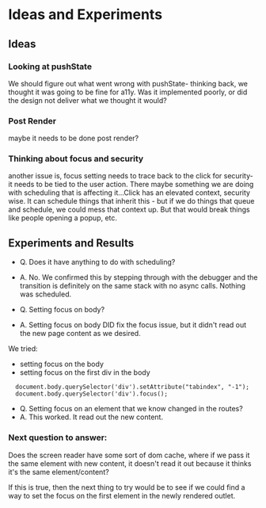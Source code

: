 # Ideas and Experiments

## Ideas 

### Looking at pushState
We should figure out what went wrong with pushState- thinking back, we thought it was going to be fine for a11y. Was it implemented poorly, or did the design not deliver what we thought it would?

### Post Render
maybe it needs to be done post render?

### Thinking about focus and security
another issue is, focus setting needs to trace back to the click for security- it needs to be tied to the user action. 
There maybe something we are doing with scheduling that is affecting it...Click has an elevated context, security wise. It can schedule things that inherit this - but if we do things that queue and schedule, we could mess that context up. But that would break things like people opening a popup, etc.

## Experiments and Results
- Q. Does it have anything to do with scheduling?
- A. No. We confirmed this by stepping through with the debugger and the transition is definitely on the same stack with no async calls. Nothing was scheduled. 

- Q. Setting focus on body?
- A. Setting focus on body DID fix the focus issue, but it didn't read out the new page content as we desired. 

We tried: 
- setting focus on the body
- setting focus on the first div in the body 

```
  document.body.querySelector('div').setAttribute("tabindex", "-1");
  document.body.querySelector('div').focus();
```

- Q. Setting focus on an element that we know changed in the routes?
- A. This worked. It read out the new content. 

### Next question to answer: 

Does the screen reader have some sort of dom cache, where if we pass it the same element with new content, it doesn't read it out because it thinks it's the same element/content? 

If this is true, then the next thing to try would be to see if we could find a way to set the focus on the first element in the newly rendered outlet.
